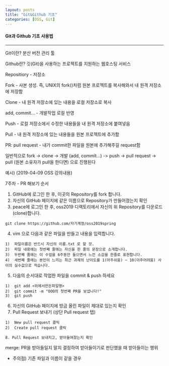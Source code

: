 ```yaml
---
layout: posts
title: "Git&Github 기초"
categories: [OSS, Git]
---
```


#### Git과 Github 기초 사용법
---



Git이란? 분산 버전 관리 툴

Github란?  깃(Git)을 사용하는 프로젝트를 지원하는 웹호스팅 서비스

Repositiory - 저장소

Fork - 사본 생성. 즉, UNIX의 fork()처럼 원본 프로젝트를 복사해와서 내 원격 저장소에 저장함

Clone - 내 원격 저장소에 있는 내용을 로컬 저장소로 복사

add, commit... - 개발작업 로컬 반영

Push - 로컬 저장소에서 수정한 내용들을 내 원격 저장소에 붙여넣음

Pull - 내 원격 저장소에 있는 내용들을 원본 프로젝트에 추가함

PR: pull request - 내가 commit한 파일을 원본에 추가해주길 request함



일반적으로 fork -> clone -> 개발 (add, commit...) -> push -> pull request -> pull (원본 소유자가 pull을 한다면) 으로 진행된다

예시) (2019-04-09 OSS 강의내용)

7주차 - PR 해보기 순서
1. GitHub에 로그인 한 후, 이곳의 Repository를 fork 합니다.
2. 자신의 GitHub 페이지에 같은 이름으로 Repository가 만들어졌는지 확인
3. peace에 로그인 한 후, oss2019 디랙토리에서 자신의 위 Repository를 다운로드(clone)합니다.
```
git clone https://github.com/자기계정/oss2019spring
```
4. vim 으로 다음과 같은 파일을 만들고 내용을 입력합니다.
```
1)  파일이름은 반드시 자신의 이름.txt 로 할 것.  
2)  파일 내용에는 첫번째 줄에는 자신을 한 줄의 문장으로 소개합니다.  
3)  두번째 줄에는 이 수업을 6주동안 들으면서 느낀 소감을 한줄로 표현합니다.  
4)  세번째 줄에는 본인이 느끼는 최근 과제의 난이도를 1(아주쉬움) ~ 10(아주어려움) 사이의 실수값으로 적습니다.  
```
5. 다음의 순서대로 작업한 파일을 commit & push 하세요
```
1)  git add <위에서만든파일명>
2)  git commit -m "OOO의 첫번째 PR을 보냅니다!"  
3)  git push    
```
6. 자신의 GitHub 페이지에 방금 올린 파일이 제대로 있는지 확인
7. Pull Request 보내기 (상단 Pull request 탭)
```
1)  New pull request 클릭  
2)  Create pull request 클릭

8. Pull Request 보내지고, 받아들여졌는지 확인
```



merge: PR을 받아들일지 말지 결정하여 받아들이기로 판단했을 때 받아들이는 행위
 - 주의점) 기존 파일과 이름이 같을 경우

